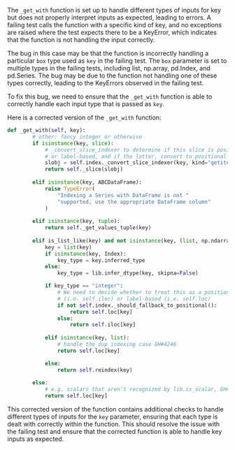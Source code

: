 The `_get_with` function is set up to handle different types of inputs for key but does not properly interpret inputs as expected, leading to errors. A failing test calls the function with a specific kind of key, and no exceptions are raised where the test expects there to be a KeyError, which indicates that the function is not handling the input correctly.

The bug in this case may be that the function is incorrectly handling a particular `box` type used as `key` in the failing test. The `box` parameter is set to multiple types in the failing tests, including list, np.array, pd.Index, and pd.Series. The bug may be due to the function not handling one of these types correctly, leading to the KeyErrors observed in the failing test.

To fix this bug, we need to ensure that the `_get_with` function is able to correctly handle each input type that is passed as `key`.

Here is a corrected version of the `_get_with` function:

```python
def _get_with(self, key):
        # other: fancy integer or otherwise
        if isinstance(key, slice):
            # _convert_slice_indexer to determine if this slice is positional
            # or label-based, and if the latter, convert to positional
            slobj = self.index._convert_slice_indexer(key, kind="getitem")
            return self._slice(slobj)
        
        elif isinstance(key, ABCDataFrame):
            raise TypeError(
                "Indexing a Series with DataFrame is not "
                "supported, use the appropriate DataFrame column"
            )
            
        elif isinstance(key, tuple):
            return self._get_values_tuple(key)
        
        elif is_list_like(key) and not isinstance(key, (list, np.ndarray, ExtensionArray, Series, Index)):
            key = list(key)
            if isinstance(key, Index):
                key_type = key.inferred_type
            else:
                key_type = lib.infer_dtype(key, skipna=False)

            if key_type == "integer":
                # We need to decide whether to treat this as a positional indexer
                # (i.e. self.iloc) or label-based (i.e. self.loc)
                if not self.index._should_fallback_to_positional():
                    return self.loc[key]
                else:
                    return self.iloc[key]
                
            elif isinstance(key, list):
                # handle the dup indexing case GH#4246
                return self.loc[key]

            else:
                return self.reindex(key)
        
        else:
            # e.g. scalars that aren't recognized by lib.is_scalar, GH#32684
            return self.loc[key]
```

This corrected version of the function contains additional checks to handle different types of inputs for the `key` parameter, ensuring that each type is dealt with correctly within the function. This should resolve the issue with the failing test and ensure that the corrected function is able to handle key inputs as expected.